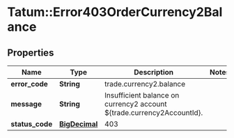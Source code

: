 # Tatum::Error403OrderCurrency2Balance

## Properties
Name | Type | Description | Notes
------------ | ------------- | ------------- | -------------
**error_code** | **String** | trade.currency2.balance | 
**message** | **String** | Insufficient balance on currency2 account ${trade.currency2AccountId}. | 
**status_code** | [**BigDecimal**](BigDecimal.md) | 403 | 

